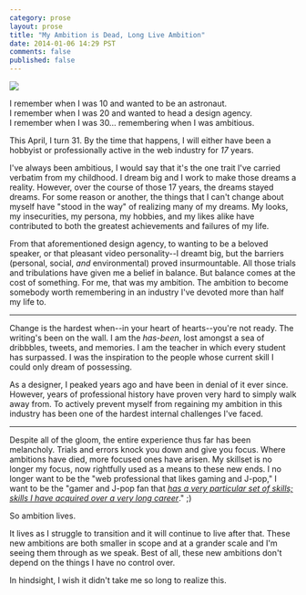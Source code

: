 ```yaml
---
category: prose
layout: prose
title: "My Ambition is Dead, Long Live Ambition"
date: 2014-01-06 14:29 PST
comments: false
published: false
---
```


![](http://666a658c624a3c03a6b2-25cda059d975d2f318c03e90bcf17c40.r92.cf1.rackcdn.com/unsplash_528a8fb8a276d_1.JPG)

I remember when I was 10 and wanted to be an astronaut.    
I remember when I was 20 and wanted to head a design agency.    
I remember when I was 30... remembering when I was ambitious.    

This April, I turn 31. By the time that happens, I will either have been a hobbyist or professionally active in the web industry for *17* years.

I've always been ambitious, I would say that it's the one trait I've carried verbatim from my childhood. I dream big and I work to make those dreams a reality. However, over the course of those 17 years, the dreams stayed dreams. For some reason or another, the things that I can't change about myself have "stood in the way" of realizing many of my dreams. My looks, my insecurities, my persona, my hobbies, and my likes alike have contributed to both the greatest achievements and failures of my life.

From that aforementioned design agency, to wanting to be a beloved speaker, or that pleasant video personality--I dreamt big, but the barriers (personal, social, *and* environmental) proved insurmountable. All those trials and tribulations have given me a belief in balance. But balance comes at the cost of something. For me, that was my ambition. The ambition to become somebody worth remembering in an industry I've devoted more than half my life to.

---

Change is the hardest when--in your heart of hearts--you're not ready. The writing's been on the wall. I am the *has-been*, lost amongst a sea of dribbbles, tweets, and memories. I am the teacher in which every student has surpassed. I was the inspiration to the people whose current skill I could only dream of possessing.

As a designer, I peaked years ago and have been in denial of it ever since. However, years of professional history have proven very hard to simply walk away from. To actively prevent myself from regaining my ambition in this industry has been one of the hardest internal challenges I've faced.

---

Despite all of the gloom, the entire experience thus far has been melancholy. Trials and errors knock you down and give you focus. Where ambitions have died, more focused ones have arisen. My skillset is no longer my focus, now rightfully used as a means to these new ends. I no longer want to be the "web professional that likes gaming and J-pop," I want to be the "gamer and J-pop fan that *[has a very particular set of skills; skills I have acquired over a very long career][1]*." ;)

So ambition lives.

It lives as I struggle to transition and it will continue to live after that. These new ambitions are both smaller in scope and at a grander scale and I'm seeing them through as we speak. Best of all, these new ambitions don't depend on the things I have no control over.

In hindsight, I wish it didn't take me so long to realize this.

[1]: http://www.youtube.com/watch?v=KgmO32IdwuE
